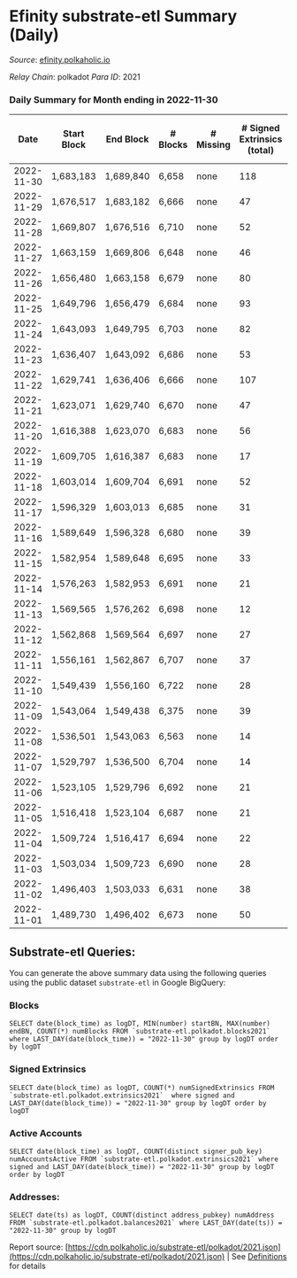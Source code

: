# Efinity substrate-etl Summary (Daily)

_Source_: [efinity.polkaholic.io](https://efinity.polkaholic.io)

*Relay Chain*: polkadot
*Para ID*: 2021



### Daily Summary for Month ending in 2022-11-30


| Date | Start Block | End Block | # Blocks | # Missing | # Signed Extrinsics (total) | # Active Accounts | # Addresses with Balances | # Events | # Transfers | # XCM Transfers In | # XCM Transfers Out |
| ---- | ----------- | --------- | -------- | --------- | --------------------------- | ----------------- | ------------------------- | -------- | ----------- | ------------------ | ------------------- |
| 2022-11-30 | 1,683,183 | 1,689,840 | 6,658 | none  | 118 | 32 | 15,760 | 14,060 | 32  |   |   |
| 2022-11-29 | 1,676,517 | 1,683,182 | 6,666 | none  | 47 | 13 |  | 13,683 | 7  |   |   |
| 2022-11-28 | 1,669,807 | 1,676,516 | 6,710 | none  | 52 | 16 |  | 13,792 | 13  |   |   |
| 2022-11-27 | 1,663,159 | 1,669,806 | 6,648 | none  | 46 | 11 |  | 13,653 | 4  |   |   |
| 2022-11-26 | 1,656,480 | 1,663,158 | 6,679 | none  | 80 | 19 |  | 13,998 | 13  |   |   |
| 2022-11-25 | 1,649,796 | 1,656,479 | 6,684 | none  | 93 | 19 |  | 14,100 | 25  |   |   |
| 2022-11-24 | 1,643,093 | 1,649,795 | 6,703 | none  | 82 | 12 |  | 14,082 | 13  |   |   |
| 2022-11-23 | 1,636,407 | 1,643,092 | 6,686 | none  | 53 | 19 | 15,731 | 13,766 | 12  |   |   |
| 2022-11-22 | 1,629,741 | 1,636,406 | 6,666 | none  | 107 | 21 | 15,727 | 14,021 | 18  |   |   |
| 2022-11-21 | 1,623,071 | 1,629,740 | 6,670 | none  | 47 | 24 |  | 13,658 | 24  |   |   |
| 2022-11-20 | 1,616,388 | 1,623,070 | 6,683 | none  | 56 | 25 |  | 13,697 | 39  |   |   |
| 2022-11-19 | 1,609,705 | 1,616,387 | 6,683 | none  | 17 | 9 | 15,707 | 13,505 | 5  | 1 ($0.08) |   |
| 2022-11-18 | 1,603,014 | 1,609,704 | 6,691 | none  | 52 | 23 |  | 13,728 | 20  |   |   |
| 2022-11-17 | 1,596,329 | 1,603,013 | 6,685 | none  | 31 | 13 |  | 13,578 | 12  |   |   |
| 2022-11-16 | 1,589,649 | 1,596,328 | 6,680 | none  | 39 | 17 | 15,695 | 13,607 | 33  |   |   |
| 2022-11-15 | 1,582,954 | 1,589,648 | 6,695 | none  | 33 | 23 | 15,684 | 13,599 | 17  |   |   |
| 2022-11-14 | 1,576,263 | 1,582,953 | 6,691 | none  | 21 | 15 |  | 13,519 | 8  |   |   |
| 2022-11-13 | 1,569,565 | 1,576,262 | 6,698 | none  | 12 | 9 |  | 13,485 | 6  |   |   |
| 2022-11-12 | 1,562,868 | 1,569,564 | 6,697 | none  | 27 | 15 |  | 13,578 | 15  |   |   |
| 2022-11-11 | 1,556,161 | 1,562,867 | 6,707 | none  | 37 | 18 | 15,674 | 13,679 | 22  |   |   |
| 2022-11-10 | 1,549,439 | 1,556,160 | 6,722 | none  | 28 | 10 |  | 13,653 | 11  |   |   |
| 2022-11-09 | 1,543,064 | 1,549,438 | 6,375 | none  | 39 | 19 |  | 13,003 | 16  |   |   |
| 2022-11-08 | 1,536,501 | 1,543,063 | 6,563 | none  | 14 | 10 |  | 13,229 | 3  |   |   |
| 2022-11-07 | 1,529,797 | 1,536,500 | 6,704 | none  | 14 | 12 |  | 13,508 | 4  |   |   |
| 2022-11-06 | 1,523,105 | 1,529,796 | 6,692 | none  | 21 | 13 |  | 13,522 | 10  |   |   |
| 2022-11-05 | 1,516,418 | 1,523,104 | 6,687 | none  | 21 | 17 |  | 13,520 | 10  |   |   |
| 2022-11-04 | 1,509,724 | 1,516,417 | 6,694 | none  | 22 | 14 |  | 13,541 | 18  |   |   |
| 2022-11-03 | 1,503,034 | 1,509,723 | 6,690 | none  | 28 | 10 | 15,641 | 13,602 | 9  |   |   |
| 2022-11-02 | 1,496,403 | 1,503,033 | 6,631 | none  | 38 | 19 | 15,639 | 13,514 | 6  |   |   |
| 2022-11-01 | 1,489,730 | 1,496,402 | 6,673 | none  | 50 | 20 | 15,638 | 13,717 | 13  |   |   |

## Substrate-etl Queries:
You can generate the above summary data using the following queries using the public dataset `substrate-etl` in Google BigQuery:


### Blocks
```
SELECT date(block_time) as logDT, MIN(number) startBN, MAX(number) endBN, COUNT(*) numBlocks FROM `substrate-etl.polkadot.blocks2021`  where LAST_DAY(date(block_time)) = "2022-11-30" group by logDT order by logDT
```


### Signed Extrinsics
```
SELECT date(block_time) as logDT, COUNT(*) numSignedExtrinsics FROM `substrate-etl.polkadot.extrinsics2021`  where signed and LAST_DAY(date(block_time)) = "2022-11-30" group by logDT order by logDT
```


### Active Accounts
```
SELECT date(block_time) as logDT, COUNT(distinct signer_pub_key) numAccountsActive FROM `substrate-etl.polkadot.extrinsics2021` where signed and LAST_DAY(date(block_time)) = "2022-11-30" group by logDT order by logDT
```


### Addresses:
```
SELECT date(ts) as logDT, COUNT(distinct address_pubkey) numAddress FROM `substrate-etl.polkadot.balances2021` where LAST_DAY(date(ts)) = "2022-11-30" group by logDT
```



Report source: [https://cdn.polkaholic.io/substrate-etl/polkadot/2021.json](https://cdn.polkaholic.io/substrate-etl/polkadot/2021.json) | See [Definitions](/DEFINITIONS.md) for details
